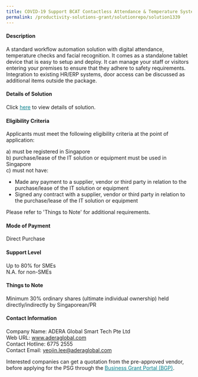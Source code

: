 ```yaml
---
title: COVID-19 Support BCAT Contactless Attendance & Temperature System Version 1.0 Package C (BCAT200/800 - 1 unit each)
permalink: /productivity-solutions-grant/solutionrepo/solution1339
---
```


#### Description

A standard workflow automation solution with digital attendance, temperature checks and facial recognition.  It comes as a standalone  tablet device that is easy to setup and deploy.  It can manage your staff or visitors entering your premises to ensure that they adhere to safety requirements. Integration to existing HR/ERP systems, door access can be discussed as additional items outside the package. 

#### Details of Solution

Click <a href='https://govassist.gobusiness.gov.sg/images/psg/Desensitised_ADERA_GLOBAL_SMART_TECH_Annex_3_Part_3.pdf' style='color:#037e8a'>here</a> to view details of solution.

#### Eligibility Criteria

Applicants must meet the following eligibility criteria at the point of application:

a) must be registered in Singapore <br>
b) purchase/lease of the IT solution or equipment must be used in Singapore <br>
c) must not have:
- Made any payment to a supplier, vendor or third party in relation to the purchase/lease of the IT solution or equipment
- Signed any contract with a supplier, vendor or third party in relation to the purchase/lease of the IT solution or equipment

Please refer to 'Things to Note' for additional requirements.

#### Mode of Payment
Direct Purchase

#### Support Level
Up to 80% for SMEs <br>
N.A. for non-SMEs

#### Things to Note
Minimum 30% ordinary shares (ultimate individual ownership) held directly/indirectly by Singaporean/PR

#### Contact Information
Company Name: ADERA Global Smart Tech Pte Ltd<br>Web URL: www.aderaglobal.com<br>Contact Hotline: 6775 2555 <br>Contact Email: yeojin.lee@aderaglobal.com

Interested companies can get a quotation from the pre-approved vendor, before applying for the PSG through the <a target='_blank' style='color:#037e8a' href='https://www.businessgrants.gov.sg/'>Business Grant Portal (BGP)</a>.

